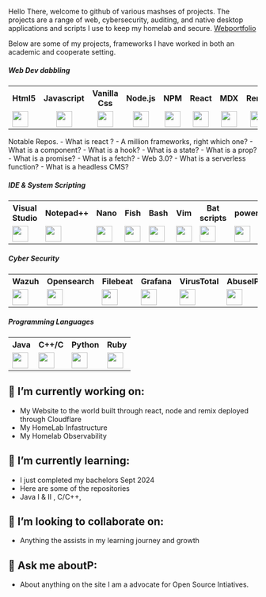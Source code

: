 Hello There,  welcome to github of various mashses of projects. The projects are a range of web, cybersecurity, auditing, and native desktop applications and scripts I use to keep my homelab and secure. 
[Webportfolio](https://webportfolio-6gl.pages.dev/)

Below are some of my projects, frameworks I have worked in both an academic and cooperate setting.

<h5> Web Dev dabbling</h5>
<div>
  <table>
    <tr>
      <th>Html5</th> 
      <th>Javascript</th>
      <th>Vanilla Css</th>
      <th>Node.js</th> 
      <th>NPM</th>
      <th>React</th>
      <th>MDX</th> 
      <th>Remix</th>
      <th>PHP</th>
      <th>MySQL</th> 
      <th>Postgres</th>
      <th>Apache</th>
      <th>Nginx</th>
    </tr>
    <tr>
      <td ><div style="align:center"><img height="32" width="32" src="https://cdn.simpleicons.org/html5/[COLOR]" /> </div></td>
      <td style="text-align:center"><img height="32" width="32" src="https://cdn.simpleicons.org/javascript/[COLOR]"  /></td>
      <td style="text-align:center"><img height="32" width="32" src="https://cdn.simpleicons.org/css3/[COLOR]" /></td>
      <td style="text-align:center"><img height="32" width="32" src="https://cdn.simpleicons.org/node.js/[COLOR]" /></td>
      <td style="text-align:center"><img height="32" width="32" src="https://cdn.simpleicons.org/npm/[COLOR]" /></td>
      <td style="text-align:center"><img height="32" width="32" src="https://cdn.simpleicons.org/react/[COLOR]"  /></td>
      <td style="text-align:center"><img height="32" width="32" src="https://cdn.simpleicons.org/mdx/[COLOR]" /></td>
      <td style="text-align:center"><img height="32" width="32" src="https://cdn.simpleicons.org/remix/[COLOR]"  /></td>
      <td style="text-align:center"><img height="32" width="32" src="https://cdn.simpleicons.org/php/[COLOR]"  /></td>
      <td style="text-align:center"><img height="32" width="32" src="https://cdn.simpleicons.org/mysql/[COLOR]"  /></td>
      <td style="text-align:center"><img height="32" width="32" src="https://cdn.simpleicons.org/postgresql/[COLOR]"  /></td>
      <td style="text-align:center"><img height="32" width="32" src="https://cdn.simpleicons.org/apache/[COLOR]" /></td>
      <td style="text-align:center"><img height="32" width="32" src="https://cdn.simpleicons.org/nginx/[COLOR]" /></td>
    </tr>
  </table>
  <p>
    Notable Repos. 
    -  What is react ?
-  A million frameworks, right which one?
-  What is a component?
-  What is a hook?
-  What is a state?
-  What is a prop?
-  What is a promise?
-  What is a fetch?
-  Web 3.0?  
-  What is a serverless function?
-  What is a headless CMS?
    
  </p>
</div>

<h5> IDE & System Scripting </h5>
<div>
  <table>
    <tr>
      <th>Visual Studio</th> 
      <th>Notepad++</th>
      <th>Nano</th>
      <th>Fish</th> 
      <th>Bash</th>
      <th>Vim</th>
      <th>Bat scripts</th> 
      <th>powershell</th>
      <th>Netbeans</th>      
    </tr>
    <tr>
      <td><img height="32" width="32" src="https://www.svgrepo.com/download/331782/visual-studio.svg" /> </td>
      <td><img height="32" width="32" src="https://cdn.simpleicons.org/notepad++/[COLOR]"  /></td>
      <td><img height="32" width="32" src="https://cdn.simpleicons.org/nano/[COLOR]" /></td>
      <td><img height="32" width="32" src="https://cdn.simpleicons.org/fishshell/[COLOR]" /></td>
      <td><img height="32" width="32" src="https://cdn.simpleicons.org/gnubash/[COLOR]"  /></td>
      <td><img height="32" width="32" src="https://cdn.simpleicons.org/vim/[COLOR]" /></td>
      <td><img height="32" width="32" src="https://cdn.simpleicons.org/bat/[COLOR]"  /></td>
      <td><img height="32" width="32" src="https://www.svgrepo.com/show/306596/powershell.svg"  /></td>
      <td><img height="32" width="32" src="https://cdn.simpleicons.org/apachenetbeanside/[COLOR]" /></td>
    </tr>
  </table>
</div>
<div>
  <h5> Cyber Security </h5>
  <table>
      <tr>
        <th>Wazuh</th> 
        <th>Opensearch</th>
        <th>Filebeat</th>
        <th>Grafana</th> 
        <th>VirusTotal</th>
        <th>AbuseIPDb</th>
        <th>MISP</th> 
        <th>SandFly</th>
        <th>Nexttron</th>      
      </tr>
      <tr>
        <td><img height="32" width="32" src="https://wazuh.com/uploads/2020/03/pageImage_home.png" /> </td>
        <td><img height="32" width="32" src="https://cdn.simpleicons.org/opensearch/[COLOR]"  /></td>
        <td><img height="32" width="32" src="https://cdn.simpleicons.org/beats/[COLOR]" /></td>
        <td><img height="32" width="32" src="https://cdn.simpleicons.org/grafana/[COLOR]" /></td>
        <td><img height="32" width="32" src="https://cdn.simpleicons.org/virustotal/[COLOR]" /></td>
        <td><img height="32" width="32" src="https://cdn.simpleicons.org/abusedotch/[COLOR]"  /></td>
        <td><img height="32" width="32" src="https://raw.githubusercontent.com/MISP/MISP/2.4/INSTALL/logos/misp-logo.png" /></td>
        <td><img height="32" width="32" src="https://object-storage.nz-hlz-1.catalystcloud.io/v1/AUTH_52213f2d28354f499d85ec4722164456/catalystcloudnz_django_storage_prod/images/sandfly_logo_black_-_SCREEN_colours_340.2995_F.width-500.png"  /></td>
        <td><img height="32" width="32" src="https://www.nextron-systems.com/wp-content/uploads/2023/10/nextron-systems-logo-text.svg"  /></td>        
      </tr>
    </table>
</div>
<div>
  <h5> Programming Languages </h5>
  <table>
      <tr>
        <th>Java</th> 
        <th>C++/C</th>
        <th>Python</th>
        <th>Ruby</th>               
      </tr>
      <tr>        
        <td><img height="32" width="32" src="https://www.svgrepo.com/show/184143/java.svg"  /></td>
        <td><img height="32" width="32" src="https://cdn.simpleicons.org/cplusplus/[COLOR]" /></td>
        <td><img height="32" width="32" src="https://cdn.simpleicons.org/python/[COLOR]" /></td>
        <td><img height="32" width="32" src="https://cdn.simpleicons.org/ruby/[COLOR]" /></td>                
      </tr>
    </table>
</div>



##  🔭 I’m currently working on:
- My Website to the world built through react, node and remix deployed through Cloudflare
- My HomeLab Infastructure
- My Homelab Observability
## 🌱 I’m currently learning:
- I just completed my bachelors Sept 2024
- Here are some of the repositories
- Java I & II , C/C++,  
## 👯 I’m looking to collaborate on:
- Anything the assists in my learning journey and growth
## 💬 Ask me aboutP:
- About anything on the site I am a advocate for Open Source Intiatives.


